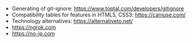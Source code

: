 - Generating of git-ignore: https://www.toptal.com/developers/gitignore
- Compatibility tables for features in HTML5, CSS3: https://caniuse.com/
- Technology alternatives: https://alternativeto.net/
- https://ngrok.com
- https://no-ip.com
